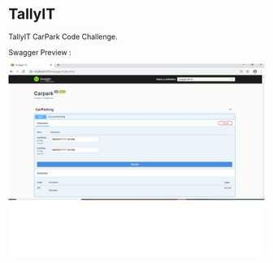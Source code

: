 # TallyIT

TallyIT CarPark Code Challenge.

Swagger Preview :

![CarPark Swagger](https://github.com/dsunil75/TallyIT/blob/master/Swagger.jpg)

